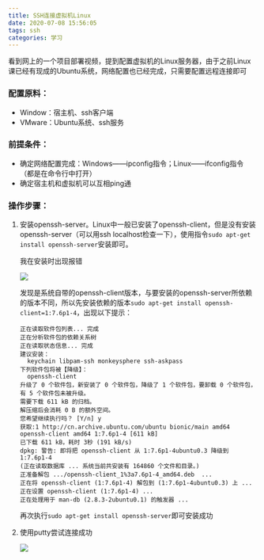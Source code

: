 ```yaml
---
title: SSH连接虚拟机Linux
date: 2020-07-08 15:56:05
tags: ssh
categories: 学习
---
```


看到网上的一个项目部署视频，提到配置虚拟机的Linux服务器，由于之前Linux课已经有现成的Ubuntu系统，网络配置也已经完成，只需要配置远程连接即可

<!--more-->

### 配置原料：

- Window：宿主机、ssh客户端
- VMware：Ubuntu系统、ssh服务

### 前提条件：

- 确定网络配置完成：Windows——ipconfig指令；Linux——ifconfig指令（都是在命令行中打开）
- 确定宿主机和虚拟机可以互相ping通

### 操作步骤：

1. 安装openssh-server。Linux中一般已安装了openssh-client，但是没有安装openssh-server（可以用ssh localhost检查一下），使用指令`sudo apt-get install openssh-server`安装即可。

   我在安装时出现报错

   ![](http://img2.salute61.top/ssh1.png)

   发现是系统自带的openssh-client版本，与要安装的openssh-server所依赖的版本不同，所以先安装依赖的版本`sudo apt-get install openssh-client=1:7.6p1-4`，出现以下提示：

   ```
   正在读取软件包列表... 完成
   正在分析软件包的依赖关系树       
   正在读取状态信息... 完成       
   建议安装：
     keychain libpam-ssh monkeysphere ssh-askpass
   下列软件包将被【降级】：
     openssh-client
   升级了 0 个软件包，新安装了 0 个软件包，降级了 1 个软件包，要卸载 0 个软件包，有 5 个软件包未被升级。
   需要下载 611 kB 的归档。
   解压缩后会消耗 0 B 的额外空间。
   您希望继续执行吗？ [Y/n] y
   获取:1 http://cn.archive.ubuntu.com/ubuntu bionic/main amd64 openssh-client amd64 1:7.6p1-4 [611 kB]
   已下载 611 kB，耗时 3秒 (191 kB/s)      
   dpkg: 警告: 即将把 openssh-client 从 1:7.6p1-4ubuntu0.3 降级到 1:7.6p1-4
   (正在读取数据库 ... 系统当前共安装有 164860 个文件和目录。)
   正准备解包 .../openssh-client_1%3a7.6p1-4_amd64.deb  ...
   正在将 openssh-client (1:7.6p1-4) 解包到 (1:7.6p1-4ubuntu0.3) 上 ...
   正在设置 openssh-client (1:7.6p1-4) ...
   正在处理用于 man-db (2.8.3-2ubuntu0.1) 的触发器 ...
   ```

   再次执行`sudo apt-get install openssh-server`即可安装成功

2. 使用putty尝试连接成功

   ![](http://img2.salute61.top/ssh2.png)

